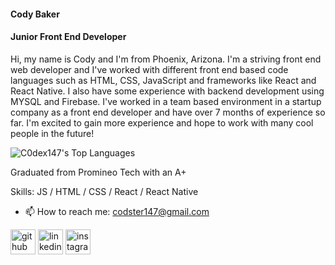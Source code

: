 #### Cody Baker
#### Junior Front End Developer
Hi, my name is Cody and I'm from Phoenix, Arizona. I'm a striving front end web developer and I've worked with different front end based code languages such as HTML, CSS, JavaScript and frameworks like React and React Native. I also have some experience with backend development using MYSQL and Firebase. I've worked in a team based environment in a startup company as a front end developer and have over 7 months of experience so far. I'm excited to gain more experience and hope to work with many cool people in the future!

![C0dex147's Top Languages](https://github-readme-stats.vercel.app/api/top-langs/?username=C0dex147&theme=vue-dark&show_icons=true&hide_border=true&layout=compact)

Graduated from Promineo Tech with an A+ 
 
Skills:  JS / HTML / CSS / React / React Native

- 📫 How to reach me: codster147@gmail.com 


[<img src='https://cdn.jsdelivr.net/npm/simple-icons@3.0.1/icons/github.svg' alt='github' height='40'>](https://github.com/C0dex147)  [<img src='https://cdn.jsdelivr.net/npm/simple-icons@3.0.1/icons/linkedin.svg' alt='linkedin' height='40'>](https://www.linkedin.com/in/www.linkedin.com/in/cody-baker-18b623264/)  [<img src='https://cdn.jsdelivr.net/npm/simple-icons@3.0.1/icons/instagram.svg' alt='instagram' height='40'>](https://www.instagram.com/codex_147/)  

